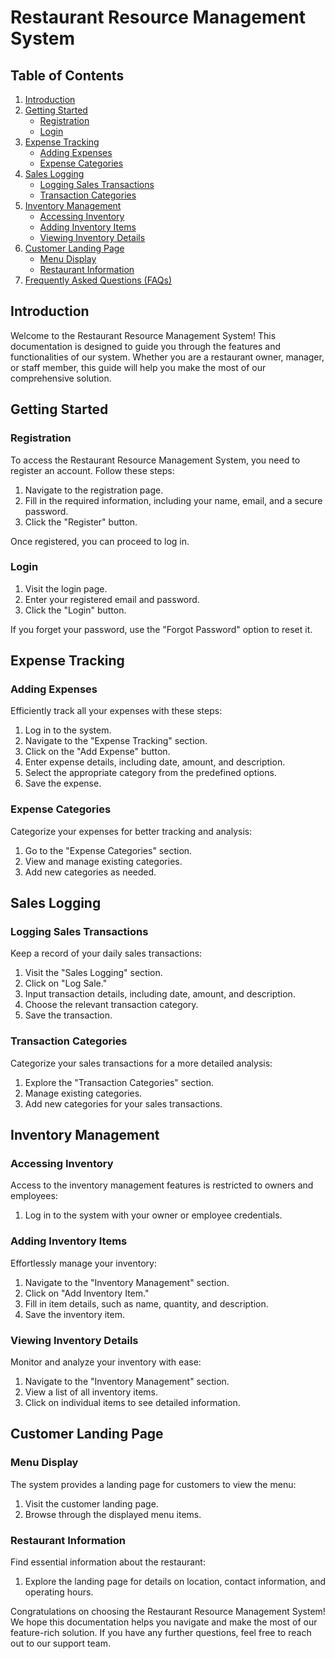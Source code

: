 # Restaurant Resource Management System

## Table of Contents

1. [Introduction](#introduction)
2. [Getting Started](#getting-started)
   - [Registration](#registration)
   - [Login](#login)
3. [Expense Tracking](#expense-tracking)
   - [Adding Expenses](#adding-expenses)
   - [Expense Categories](#expense-categories)
4. [Sales Logging](#sales-logging)
   - [Logging Sales Transactions](#logging-sales-transactions)
   - [Transaction Categories](#transaction-categories)
5. [Inventory Management](#inventory-management)
   - [Accessing Inventory](#accessing-inventory)
   - [Adding Inventory Items](#adding-inventory-items)
   - [Viewing Inventory Details](#viewing-inventory-details)
6. [Customer Landing Page](#customer-landing-page)
   - [Menu Display](#menu-display)
   - [Restaurant Information](#restaurant-information)
7. [Frequently Asked Questions (FAQs)](#faqs)

## Introduction

Welcome to the Restaurant Resource Management System! This documentation is designed to guide you through the features and functionalities of our system. Whether you are a restaurant owner, manager, or staff member, this guide will help you make the most of our comprehensive solution.

## Getting Started

### Registration

To access the Restaurant Resource Management System, you need to register an account. Follow these steps:

1. Navigate to the registration page.
2. Fill in the required information, including your name, email, and a secure password.
3. Click the "Register" button.

Once registered, you can proceed to log in.

### Login

1. Visit the login page.
2. Enter your registered email and password.
3. Click the "Login" button.

If you forget your password, use the "Forgot Password" option to reset it.

## Expense Tracking

### Adding Expenses

Efficiently track all your expenses with these steps:

1. Log in to the system.
2. Navigate to the "Expense Tracking" section.
3. Click on the "Add Expense" button.
4. Enter expense details, including date, amount, and description.
5. Select the appropriate category from the predefined options.
6. Save the expense.

### Expense Categories

Categorize your expenses for better tracking and analysis:

1. Go to the "Expense Categories" section.
2. View and manage existing categories.
3. Add new categories as needed.

## Sales Logging

### Logging Sales Transactions

Keep a record of your daily sales transactions:

1. Visit the "Sales Logging" section.
2. Click on "Log Sale."
3. Input transaction details, including date, amount, and description.
4. Choose the relevant transaction category.
5. Save the transaction.

### Transaction Categories

Categorize your sales transactions for a more detailed analysis:

1. Explore the "Transaction Categories" section.
2. Manage existing categories.
3. Add new categories for your sales transactions.

## Inventory Management

### Accessing Inventory

Access to the inventory management features is restricted to owners and employees:

1. Log in to the system with your owner or employee credentials.

### Adding Inventory Items

Effortlessly manage your inventory:

1. Navigate to the "Inventory Management" section.
2. Click on "Add Inventory Item."
3. Fill in item details, such as name, quantity, and description.
4. Save the inventory item.

### Viewing Inventory Details

Monitor and analyze your inventory with ease:

1. Navigate to the "Inventory Management" section.
2. View a list of all inventory items.
3. Click on individual items to see detailed information.

## Customer Landing Page

### Menu Display

The system provides a landing page for customers to view the menu:

1. Visit the customer landing page.
2. Browse through the displayed menu items.

### Restaurant Information

Find essential information about the restaurant:

1. Explore the landing page for details on location, contact information, and operating hours.

Congratulations on choosing the Restaurant Resource Management System! We hope this documentation helps you navigate and make the most of our feature-rich solution. If you have any further questions, feel free to reach out to our support team.
